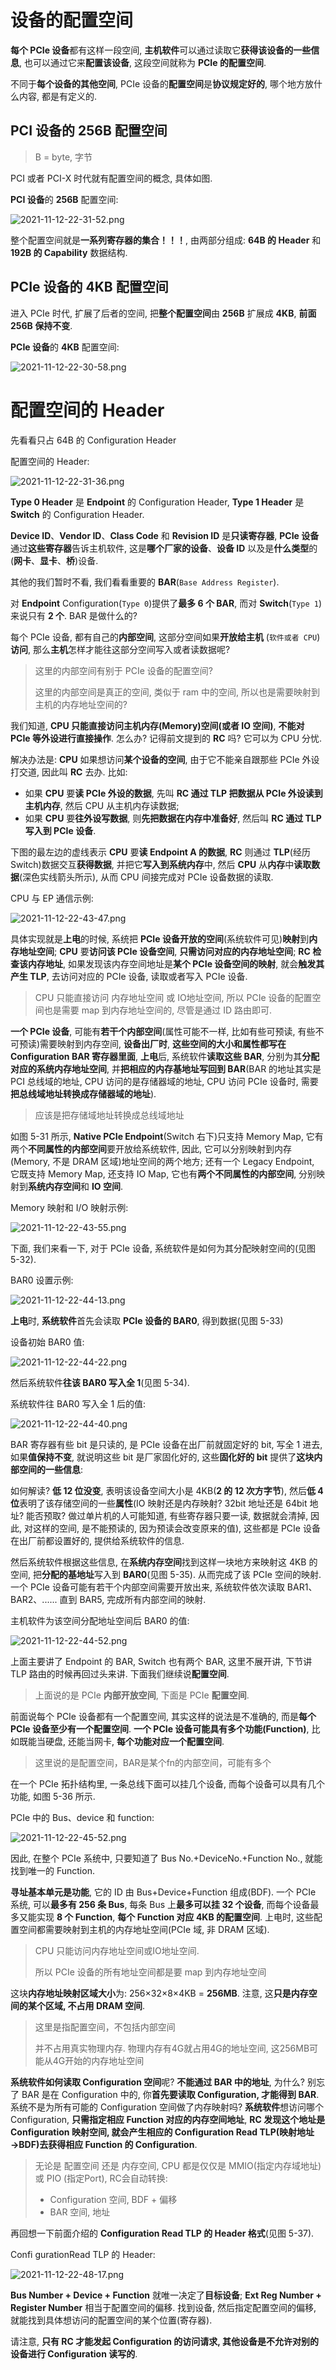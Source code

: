 
# 设备的配置空间

**每个 PCIe 设备**都有这样一段空间, **主机软件**可以通过读取它**获得该设备的一些信息**, 也可以通过它来**配置该设备**, 这段空间就称为 **PCIe 的配置空间**.

不同于**每个设备的其他空间**, PCIe 设备的**配置空间**是**协议规定好的**, 哪个地方放什么内容, 都是有定义的.

## PCI 设备的 256B 配置空间

> B = byte, 字节

PCI 或者 PCI-X 时代就有配置空间的概念, 具体如图.

**PCI 设备**的 **256B** 配置空间:

![2021-11-12-22-31-52.png](./images/2021-11-12-22-31-52.png)

整个配置空间就是**一系列寄存器的集合！！！**, 由两部分组成: **64B 的 Header** 和 **192B 的 Capability** 数据结构.

## PCIe 设备的 4KB 配置空间

进入 PCIe 时代, 扩展了后者的空间, 把**整个配置空间**由 **256B** 扩展成 **4KB**, **前面 256B 保持不变**.

**PCIe 设备**的 **4KB** 配置空间:

![2021-11-12-22-30-58.png](./images/2021-11-12-22-30-58.png)

# 配置空间的 Header

先看看只占 64B 的 Configuration Header

配置空间的 Header:

![2021-11-12-22-31-36.png](./images/2021-11-12-22-31-36.png)

**Type 0 Header** 是 **Endpoint** 的 Configuration Header, **Type 1 Header** 是 **Switch** 的 Configuration Header.

**Device ID**、**Vendor ID**、**Class Code** 和 **Revision ID** 是**只读寄存器**, **PCIe 设备**通过**这些寄存器**告诉主机软件, 这是**哪个厂家的设备**、**设备 ID** 以及是**什么类型**的(**网卡**、**显卡**、**桥**)设备.

其他的我们暂时不看, 我们看看重要的 **BAR**(`Base Address Register`).

对 **Endpoint** Configuration(`Type 0`)提供了**最多 6 个 BAR**, 而对 **Switch**(`Type 1`)来说只有 **2 个**. BAR 是做什么的?

每个 PCIe 设备, 都有自己的**内部空间**, 这部分空间如果**开放给主机** (`软件或者 CPU`) **访问**, 那么**主机**怎样才能往这部分空间写入或者读数据呢?

> 这里的内部空间有别于 PCIe 设备的配置空间?
> 
> 这里的内部空间是真正的空间, 类似于 ram 中的空间, 所以也是需要映射到主机的内存地址空间的?

我们知道, **CPU 只能直接访问主机内存(Memory)空间(或者 IO 空间)**, **不能对 PCIe 等外设进行直接操作**. 怎么办? 记得前文提到的 **RC** 吗? 它可以为 CPU 分忧.

解决办法是: **CPU** 如果想访问**某个设备的空间**, 由于它不能亲自跟那些 PCIe 外设打交道, 因此叫 **RC** 去办. 比如:

* 如果 **CPU** 要**读 PCIe 外设的数据**, 先叫 **RC 通过 TLP 把数据从 PCIe 外设读到主机内存**, 然后 CPU 从主机内存读数据;
* 如果 **CPU** 要**往外设写数据**, 则**先把数据在内存中准备好**, 然后叫 **RC 通过 TLP 写入到 PCIe 设备**.

下图的最左边的虚线表示 **CPU** 要**读 Endpoint A 的数据**, **RC** 则通过 **TLP**(经历 Switch)数据交互**获得数据**, 并把它**写入到系统内存**中, 然后 **CPU** 从**内存**中**读取数据**(深色实线箭头所示), 从而 CPU 间接完成对 PCIe 设备数据的读取.

CPU 与 EP 通信示例:

![2021-11-12-22-43-47.png](./images/2021-11-12-22-43-47.png)

具体实现就是**上电**的时候, 系统把 **PCIe 设备开放的空间**(系统软件可见)**映射**到**内存地址空间**; **CPU** 要**访问该 PCIe 设备空间**, **只需访问对应的内存地址空间**; **RC 检查该内存地址**, 如果发现该内存空间地址是**某个 PCIe 设备空间的映射**, 就会**触发其产生 TLP**, 去访问对应的 PCIe 设备, 读取或者写入 PCIe 设备.

> CPU 只能直接访问 内存地址空间 或 IO地址空间, 所以 PCIe 设备的配置空间也是需要 map 到内存地址空间的, 尽管是通过 ID 路由即可.

**一个 PCIe 设备**, 可能有**若干个内部空间**(属性可能不一样, 比如有些可预读, 有些不可预读)需要映射到内存空间, **设备出厂时**, **这些空间的大小和属性都写在 Configuration BAR 寄存器里面**, **上电**后, 系统软件**读取这些 BAR**, 分别为其**分配对应的系统内存地址空间**, 并**把相应的内存基地址写回到 BAR**(BAR 的地址其实是 PCI 总线域的地址, CPU 访问的是存储器域的地址, CPU 访问 PCIe 设备时, 需要**把总线域地址转换成存储器域的地址**).

> 应该是把存储域地址转换成总线域地址

如图 5-31 所示, **Native PCIe Endpoint**(Switch 右下)只支持 Memory Map, 它有两个**不同属性的内部空间**要开放给系统软件, 因此, 它可以分别映射到内存(Memory, 不是 DRAM 区域)地址空间的两个地方; 还有一个 Legacy Endpoint, 它既支持 Memory Map, 还支持 IO Map, 它也有**两个不同属性的内部空间**, 分别映射到**系统内存空间**和 **IO 空间**.

Memory 映射和 I/O 映射示例:

![2021-11-12-22-43-55.png](./images/2021-11-12-22-43-55.png)

下面, 我们来看一下, 对于 PCIe 设备, 系统软件是如何为其分配映射空间的(见图 5-32).

BAR0 设置示例:

![2021-11-12-22-44-13.png](./images/2021-11-12-22-44-13.png)

**上电**时, **系统软件**首先会读取 **PCIe 设备的 BAR0**, 得到数据(见图 5-33)

设备初始 BAR0 值:

![2021-11-12-22-44-22.png](./images/2021-11-12-22-44-22.png)

然后系统软件**往该 BAR0 写入全 1**(见图 5-34).

系统软件往 BAR0 写入全 1 后的值:

![2021-11-12-22-44-40.png](./images/2021-11-12-22-44-40.png)

BAR 寄存器有些 bit 是只读的, 是 PCIe 设备在出厂前就固定好的 bit, 写全 1 进去, 如果**值保持不变**, 就说明这些 bit 是厂家固化好的, 这些**固化好的 bit** 提供了**这块内部空间的一些信息**:

如何解读? **低 12 位没变**, 表明该设备空间大小是 4KB(**2 的 12 次方字节**), 然后**低 4 位**表明了该存储空间的一些**属性**(IO 映射还是内存映射? 32bit 地址还是 64bit 地址? 能否预取? 做过单片机的人可能知道, 有些寄存器只要一读, 数据就会清掉, 因此, 对这样的空间, 是不能预读的, 因为预读会改变原来的值), 这些都是 PCIe 设备在出厂前都设置好的, 提供给系统软件的信息.

然后系统软件根据这些信息, 在**系统内存空间**找到这样一块地方来映射这 4KB 的空间, 把**分配的基地址**写入到 **BAR0**(见图 5-35). 从而完成了该 PCIe 空间的映射. 一个 PCIe 设备可能有若干个内部空间需要开放出来, 系统软件依次读取 BAR1、BAR2、...... 直到 BAR5, 完成所有内部空间的映射.

主机软件为该空间分配地址空间后 BAR0 的值:

![2021-11-12-22-44-52.png](./images/2021-11-12-22-44-52.png)

上面主要讲了 Endpoint 的 BAR, Switch 也有两个 BAR, 这里不展开讲, 下节讲 TLP 路由的时候再回过头来讲. 下面我们继续说**配置空间**.

> 上面说的是 PCIe **内部开放空间**, 下面是 PCIe **配置空间**.

前面说每个 PCIe 设备都有一个配置空间, 其实这样的说法是不准确的, 而是**每个 PCIe 设备至少有一个配置空间**. **一个 PCIe 设备可能具有多个功能(Function)**, 比如既能当硬盘, 还能当网卡, **每个功能对应一个配置空间**.

> 这里说的是配置空间，BAR是某个fn的内部空间，可能有多个

在一个 PCIe 拓扑结构里, 一条总线下面可以挂几个设备, 而每个设备可以具有几个功能, 如图 5-36 所示.

PCIe 中的 Bus、device 和 function:

![2021-11-12-22-45-52.png](./images/2021-11-12-22-45-52.png)

因此, 在整个 PCIe 系统中, 只要知道了 Bus No.+DeviceNo.+Function No., 就能找到唯一的 Function.

**寻址基本单元是功能**, 它的 ID 由 Bus+Device+Function 组成(BDF). 一个 PCIe 系统, 可以**最多有 256 条 Bus**, 每条 Bus 上**最多可以挂 32 个设备**, 而每个设备最多又能实现 **8 个 Function**, **每个 Function 对应 4KB 的配置空间**. 上电时, 这些配置空间都需要映射到主机的内存地址空间(PCIe 域, 非 DRAM 区域).

> CPU 只能访问内存地址空间或IO地址空间.
> 
> 所以 PCIe 设备的所有地址空间都是要 map 到内存地址空间

这块**内存地址映射区域大小**为: 256×32×8×4KB = **256MB**. 注意, 这**只是内存空间的某个区域, 不占用 DRAM 空间**.

> 这里是指配置空间，不包括内部空间
> 
> 并不占用真实物理内存.
> 物理内存有4G就占用4G的地址空间, 这256MB可能从4G开始的内存地址空间

**系统软件如何读取 Configuration 空间**呢? **不能通过 BAR 中的地址**, 为什么? 别忘了 BAR 是在 Configuration 中的, 你**首先要读取 Configuration, 才能得到 BAR**. 系统不是为所有可能的 Configuration 空间做了内存映射吗? **系统软件**想访问哪个 Configuration, **只需指定相应 Function 对应的内存空间地址**, **RC 发现这个地址是 Configuration 映射空间, 就会产生相应的 Configuration Read TLP(映射地址→BDF)去获得相应 Function 的 Configuration**.

> 无论是 配置空间 还是 内存空间, CPU 都是仅仅是 MMIO(指定内存域地址) 或 PIO (指定Port), RC会自动转换:
> * Configuration 空间, BDF + 偏移
> * BAR 空间, 地址

再回想一下前面介绍的 **Configuration Read TLP 的 Header 格式**(见图 5-37).

Confi gurationRead TLP 的 Header:

![2021-11-12-22-48-17.png](./images/2021-11-12-22-48-17.png)

**Bus Number + Device + Function** 就唯一决定了**目标设备**; **Ext Reg Number + Register Number** 相当于配置空间的偏移. 找到设备, 然后指定配置空间的偏移, 就能找到具体想访问的配置空间的某个位置(寄存器).

请注意, **只有 RC 才能发起 Configuration 的访问请求, 其他设备是不允许对别的设备进行 Configuration 读写的**.